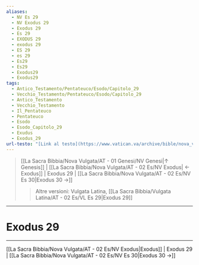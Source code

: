 ```yaml
---
aliases:
  - NV Es 29
  - NV Exodus 29
  - Exodus 29
  - Es 29
  - EXODUS 29
  - exodus 29
  - ES 29
  - es 29
  - Es29
  - Es29
  - Exodus29
  - Exodus29
tags:
  - Antico_Testamento/Pentateuco/Esodo/Capitolo_29
  - Vecchio_Testamento/Pentateuco/Esodo/Capitolo_29
  - Antico_Testamento
  - Vecchio_Testamento
  - Il_Pentateuco
  - Pentateuco
  - Esodo
  - Esodo_Capitolo_29
  - Exudus
  - Exodus_29
url-testo: "[Link al testo](https://www.vatican.va/archive/bible/nova_vulgata/documents/nova-vulgata_vt_exodus_lt.html)"
---
```


> [[La Sacra Bibbia/Nova Vulgata/AT - 01 Genesi/NV Genesi|↑ Genesis]] | [[La Sacra Bibbia/Nova Vulgata/AT - 02 Es/NV Exodus| ← Exodus]] <span class="bianco">| Exodus 29 |</span> [[La Sacra Bibbia/Nova Vulgata/AT - 02 Es/NV Es 30|Exodus 30 →]]
>> <span class="verde">Altre versioni:</span>
>> Vulgata Latina, [[La Sacra Bibbia/Vulgata Latina/AT - 02 Es/VL Es 29|Exodus 29]]

---

# Exodus 29

---

[[La Sacra Bibbia/Nova Vulgata/AT - 02 Es/NV Exodus|Exodus]] | Exodus 29 | [[La Sacra Bibbia/Nova Vulgata/AT - 02 Es/NV Es 30|Exodus 30 →]]